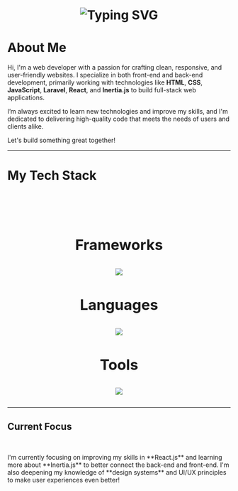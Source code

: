<h1 align="center">
  <img src="https://readme-typing-svg.demolab.com?font=Arial+Code&size=37&duration=2000&pause=500&color=238df1&center=true&vCenter=true&width=500&height=50&lines=Hi+There!;I'm+James+Malcolm+Gulles!;Welcome+to+my+Github!" alt="Typing SVG" />
</h1>
<h1>About Me</h1> 



Hi, I'm a web developer with a passion for crafting clean, responsive, and user-friendly websites. I specialize in both front-end and back-end development, primarily working with technologies like **HTML**, **CSS**, **JavaScript**, **Laravel**, **React**, and **Inertia.js** to build full-stack web applications.

I’m always excited to learn new technologies and improve my skills, and I'm dedicated to delivering high-quality code that meets the needs of users and clients alike.

Let's build something great together!
<hr/>
<h1>My Tech Stack<h1/>
<br/>
<div align="center">
<h3>Frameworks</h3>
    <img src="https://skillicons.dev/icons?i=react,bootstrap,tailwind"/><br/>
  <h3>Languages</h3>
   <img src="https://skillicons.dev/icons?i=react,bootstrap,html,css,nodejs,python,javascript,c,cpp" /><br/>
   <h3>Tools</h3>
    <img src="https://skillicons.dev/icons?i=mysql,discord,gitlab,ps,vscode,github,figma" />
</div>
<hr/>
    
<h2>Current Focus</h2>
<br/>
<p>I'm currently focusing on improving my skills in **React.js** and learning more about **Inertia.js** to better connect the back-end and front-end. I'm also deepening my knowledge of **design systems** and UI/UX principles to make user experiences even better!</p>
